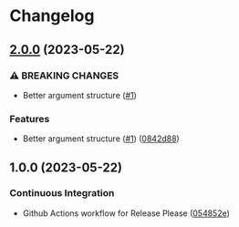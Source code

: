 # Changelog

## [2.0.0](https://github.com/jmcvetta/tfc-cancel-pending/compare/v1.0.0...v2.0.0) (2023-05-22)


### ⚠ BREAKING CHANGES

* Better argument structure ([#1](https://github.com/jmcvetta/tfc-cancel-pending/issues/1))

### Features

* Better argument structure ([#1](https://github.com/jmcvetta/tfc-cancel-pending/issues/1)) ([0842d88](https://github.com/jmcvetta/tfc-cancel-pending/commit/0842d88f6f853fae69a1bdcedbe949cf42a1f33b))

## 1.0.0 (2023-05-22)


### Continuous Integration

* Github Actions workflow for Release Please ([054852e](https://github.com/jmcvetta/tfc-cancel-pending/commit/054852e35602a546ad106718324c3eda7b0a3284))
